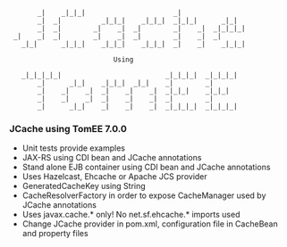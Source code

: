```
       _|    _|_|_|                      _|                      
       _|  _|          _|_|_|    _|_|_|  _|_|_|      _|_|        
       _|  _|        _|    _|  _|        _|    _|  _|_|_|_|      
 _|    _|  _|        _|    _|  _|        _|    _|  _|            
   _|_|      _|_|_|    _|_|_|    _|_|_|  _|    _|    _|_|_|      

                          Using

   _|_|_|_|_|                          _|_|_|_|  _|_|_|_|  
       _|      _|_|    _|_|_|  _|_|    _|        _|        
       _|    _|    _|  _|    _|    _|  _|_|_|    _|_|_|    
       _|    _|    _|  _|    _|    _|  _|        _|        
       _|      _|_|    _|    _|    _|  _|_|_|_|  _|_|_|_|  
```

### JCache using TomEE 7.0.0
* Unit tests provide examples
* JAX-RS using CDI bean and JCache annotations
* Stand alone EJB container using CDI bean and JCache annotations
* Uses Hazelcast, Ehcache or Apache JCS provider
* GeneratedCacheKey using String
* CacheResolverFactory in order to expose CacheManager used by JCache annotations
* Uses javax.cache.* only! No net.sf.ehcache.* imports used
* Change JCache provider in pom.xml, configuration file in CacheBean and property files
